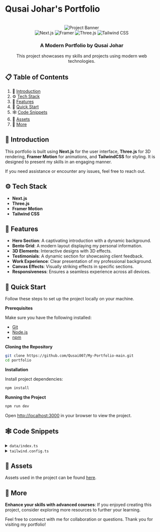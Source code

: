 # Qusai Johar's Portfolio

<div align="center">
  <br />
  <img src="https://github.com/adrianhajdin/portfolio/assets/151519281/c6ca3c03-6cb7-4f67-a9b9-a73da5bfa0d8" alt="Project Banner">
  <br />
  <div>
    <img src="https://img.shields.io/badge/-Next_JS-black?style=for-the-badge&logoColor=white&logo=nextdotjs&color=000000" alt="Next.js" />
    <img src="https://img.shields.io/badge/-Framer-black?style=for-the-badge&logoColor=white&logo=framer&color=0055FF" alt="Framer" />
    <img src="https://img.shields.io/badge/-Three_JS-black?style=for-the-badge&logoColor=white&logo=threedotjs&color=000000" alt="Three.js" />
    <img src="https://img.shields.io/badge/-Tailwind_CSS-black?style=for-the-badge&logoColor=white&logo=tailwindcss&color=06B6D4" alt="Tailwind CSS" />
  </div>
  <h3 align="center">A Modern Portfolio by Qusai Johar</h3>
  <div align="center">
    This project showcases my skills and projects using modern web technologies.
  </div>
</div>

## 📋 Table of Contents

1. 🤖 [Introduction](#introduction)
2. ⚙️ [Tech Stack](#tech-stack)
3. 🔋 [Features](#features)
4. 🤸 [Quick Start](#quick-start)
5. 🕸️ [Code Snippets](#snippets)
6. 🔗 [Assets](#links)
7. 🚀 [More](#more)

## 🤖 Introduction

This portfolio is built using **Next.js** for the user interface, **Three.js** for 3D rendering, **Framer Motion** for animations, and **TailwindCSS** for styling. It is designed to present my skills in an engaging manner.

If you need assistance or encounter any issues, feel free to reach out.

## ⚙️ Tech Stack

- **Next.js**
- **Three.js**
- **Framer Motion**
- **Tailwind CSS**

## 🔋 Features

- **Hero Section**: A captivating introduction with a dynamic background.
- **Bento Grid**: A modern layout displaying my personal information.
- **3D Elements**: Interactive designs with 3D effects.
- **Testimonials**: A dynamic section for showcasing client feedback.
- **Work Experience**: Clear presentation of my professional background.
- **Canvas Effects**: Visually striking effects in specific sections.
- **Responsiveness**: Ensures a seamless experience across all devices.

## 🤸 Quick Start

Follow these steps to set up the project locally on your machine.

**Prerequisites**

Make sure you have the following installed:

- [Git](https://git-scm.com/)
- [Node.js](https://nodejs.org/en)
- [npm](https://www.npmjs.com/)

**Cloning the Repository**

```bash
git clone https://github.com/Qusai007/My-Portfolio-main.git
cd portfolio
```

**Installation**

Install project dependencies:

```bash
npm install
```

**Running the Project**

```bash
npm run dev
```

Open [http://localhost:3000](http://localhost:3000) in your browser to view the project.

## 🕸️ Code Snippets

<details>
<summary><code>data/index.ts</code></summary>

```typescript
export const navItems = [
  { name: "About", link: "#about" },
  { name: "Projects", link: "#projects" },
  { name: "Testimonials", link: "#testimonials" },
  { name: "Contact", link: "#contact" },
];

// Additional code for gridItems, projects, testimonials, etc.
```

</details>

<details>
<summary><code>tailwind.config.ts</code></summary>

```ts
import type { Config } from "tailwindcss";

const config = {
  darkMode: ["class"],
  content: [
    "./pages/**/*.{ts,tsx}",
    "./components/**/*.{ts,tsx}",
    "./app/**/*.{ts,tsx}",
    "./src/**/*.{ts,tsx}",
    "./data/**/*.{ts,tsx}",
  ],
  theme: {
    extend: {
      // Custom theme configurations
    },
  },
  plugins: [
    require("tailwindcss-animate"),
    // Additional plugins if needed
  ],
};

export default config;
```

</details>

## 🔗 Assets

Assets used in the project can be found [here](https://drive.google.com/file/d/1ZmtiMilUYTp1wkiXWMFX6AUk-msE981-/view?usp=sharing).

## 🚀 More

**Enhance your skills with advanced courses**: If you enjoyed creating this project, consider exploring more resources to further your learning.

Feel free to connect with me for collaboration or questions. Thank you for visiting my portfolio!